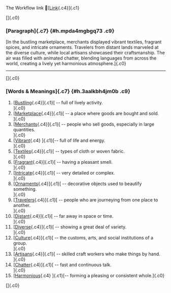 The Workflow link
👏[[Link](https://www.google.com/url?q=http://www.google.com&sa=D&source=editors&ust=1757291897300833&usg=AOvVaw3zmW9Fu2mZo_s3rQAjuCB1){.c4}]{.c1}

[]{.c0}

### [Paragraph]{.c7} {#h.mpda4mgbgq73 .c9}

[In the bustling marketplace, merchants displayed vibrant textiles,
fragrant spices, and intricate ornaments. Travelers from distant lands
marveled at the diverse culture, while local artisans showcased their
craftsmanship. The air was filled with animated chatter, blending
languages from across the world, creating a lively yet harmonious
atmosphere.]{.c0}

------------------------------------------------------------------------

[]{.c0}

### [Words & Meanings]{.c7} {#h.3aalkbh4jm0b .c9}

1.  [[Bustling](https://www.google.com/url?q=http://www.google.com&sa=D&source=editors&ust=1757291897301467&usg=AOvVaw0WwarC-BK1RxUWXRTCeIGQ){.c4}]{.c1}[ --
    full of lively activity.\
    ]{.c0}
2.  [[Marketplace](https://www.google.com/url?q=http://www.google.com&sa=D&source=editors&ust=1757291897301588&usg=AOvVaw3qfb-_ljIm9Xvz3O9oVsbi){.c4}]{.c1}[ --
    a place where goods are bought and sold.\
    ]{.c0}
3.  [[Merchants](https://www.google.com/url?q=http://www.google.com&sa=D&source=editors&ust=1757291897301702&usg=AOvVaw2IjZAbwEdLhK3f4IcxhvNI){.c4}]{.c1}[ --
    people who sell goods, especially in large quantities.\
    ]{.c0}
4.  [[Vibrant](https://www.google.com/url?q=http://www.google.com&sa=D&source=editors&ust=1757291897301820&usg=AOvVaw3QhyaPtP49b1MHzpe5FWj-){.c4}
    ]{.c1}[-- full of life and energy.\
    ]{.c0}
5.  [[Textiles](https://www.google.com/url?q=http://www.google.com&sa=D&source=editors&ust=1757291897301911&usg=AOvVaw1-G4Hm3TurzMYg8e2tegWQ){.c4}]{.c1}[ --
    types of cloth or woven fabric.\
    ]{.c0}
6.  [[Fragrant](https://www.google.com/url?q=http://www.google.com&sa=D&source=editors&ust=1757291897302024&usg=AOvVaw3-qeYGLtFT6A1IMZ_NiuSo){.c4}]{.c1}[ --
    having a pleasant smell.\
    ]{.c0}
7.  [[Intricate](https://www.google.com/url?q=http://www.google.com&sa=D&source=editors&ust=1757291897302116&usg=AOvVaw1wgdn_IeciicN4SwsaoFDX){.c4}]{.c1}[ --
    very detailed or complex.\
    ]{.c0}
8.  [[Ornaments](https://www.google.com/url?q=http://www.google.com&sa=D&source=editors&ust=1757291897302207&usg=AOvVaw2Pl8CvD898UTMSEqA66k_o){.c4}]{.c1}[ --
    decorative objects used to beautify something.\
    ]{.c0}
9.  [[Travelers](https://www.google.com/url?q=http://www.google.com&sa=D&source=editors&ust=1757291897302314&usg=AOvVaw21umy7TpzoU9nzlJq13-Wj){.c4}]{.c1}[ --
    people who are journeying from one place to another.\
    ]{.c0}
10. [[Distant](https://www.google.com/url?q=http://www.google.com&sa=D&source=editors&ust=1757291897302428&usg=AOvVaw2PpUAhNXUEMi-hCjkb5A2t){.c4}]{.c1}[ --
    far away in space or time.\
    ]{.c0}
11. [[Diverse](https://www.google.com/url?q=http://www.google.com&sa=D&source=editors&ust=1757291897302519&usg=AOvVaw3imR380J4oZnpCMuNWjpV5){.c4}]{.c1}[ --
    showing a great deal of variety.\
    ]{.c0}
12. [[Culture](https://www.google.com/url?q=http://www.google.com&sa=D&source=editors&ust=1757291897302615&usg=AOvVaw1fSjQeTsF6WEE-MAZHRotR){.c4}]{.c1}[ --
    the customs, arts, and social institutions of a group.\
    ]{.c0}
13. [[Artisans](https://www.google.com/url?q=http://www.google.com&sa=D&source=editors&ust=1757291897302731&usg=AOvVaw2549bNjO3xHfvpeS6EqG7r){.c4}]{.c1}[ --
    skilled craft workers who make things by hand.\
    ]{.c0}
14. [[Chatter](https://www.google.com/url?q=http://www.google.com&sa=D&source=editors&ust=1757291897302837&usg=AOvVaw1NIn77qMFKEBcFLx-9tP0P){.c4}]{.c1}[ --
    fast and continuous talk.\
    ]{.c0}
15. [[Harmonious](https://www.google.com/url?q=http://www.google.com&sa=D&source=editors&ust=1757291897302931&usg=AOvVaw04Guz9DLohJtUnQIYYQk_R){.c4}
    ]{.c1}[-- forming a pleasing or consistent whole.]{.c0}

[]{.c0}
